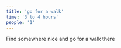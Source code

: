 ```yaml
---
title: 'go for a walk'
time: '3 to 4 hours'
people: '1'
---
```


Find somewhere nice and go for a walk there